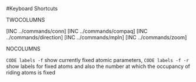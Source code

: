 #Keyboard Shortcuts

TWOCOLUMNS

[INC ../commands/conn]
[INC ../commands/compaq]
[INC ../commands/direction]
[INC ../commands/mpln]
[INC ../commands/zoom]

NOCOLUMNS

`CODE labels -f` show currently fixed atomic parameters, `CODE labels -f -r` show labels for fixed atoms and also the number at which the occupancy of riding atoms is fixed